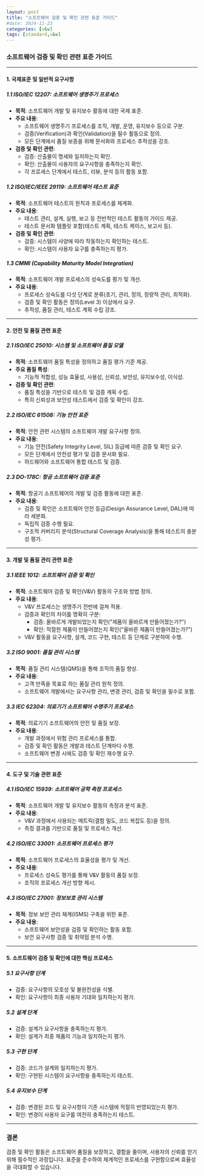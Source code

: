 ```yaml
---
layout: post
title: "소프트웨어 검증 및 확인 관련 표준 가이드"
#date: 2024-11-23
categories: [v&v]
tags: [standard,v&v]
---
```


### 소프트웨어 검증 및 확인 관련 표준 가이드

---

#### **1. 국제표준 및 일반적 요구사항**

##### **1.1 ISO/IEC 12207: 소프트웨어 생명주기 프로세스**
- **목적**: 소프트웨어 개발 및 유지보수 활동에 대한 국제 표준.
- **주요 내용**:
  - 소프트웨어 생명주기 프로세스를 조직, 개발, 운영, 유지보수 등으로 구분.
  - 검증(Verification)과 확인(Validation)을 필수 활동으로 정의.
  - 모든 단계에서 품질 보증을 위해 문서화와 프로세스 추적성을 강조.
- **검증 및 확인 관련**:
  - 검증: 산출물이 명세와 일치하는지 확인.
  - 확인: 산출물이 사용자의 요구사항을 충족하는지 확인.
  - 각 프로세스 단계에서 테스트, 리뷰, 분석 등의 활동 포함.

##### **1.2 ISO/IEC/IEEE 29119: 소프트웨어 테스트 표준**
- **목적**: 소프트웨어 테스트의 원칙과 프로세스를 체계화.
- **주요 내용**:
  - 테스트 관리, 설계, 실행, 보고 등 전반적인 테스트 활동의 가이드 제공.
  - 테스트 문서화 템플릿 포함(테스트 계획, 테스트 케이스, 보고서 등).
- **검증 및 확인 관련**:
  - 검증: 시스템이 사양에 따라 작동하는지 확인하는 테스트.
  - 확인: 시스템이 사용자 요구를 충족하는지 평가.

##### **1.3 CMMI (Capability Maturity Model Integration)**
- **목적**: 소프트웨어 개발 프로세스의 성숙도를 평가 및 개선.
- **주요 내용**:
  - 프로세스 성숙도를 다섯 단계로 분류(초기, 관리, 정의, 정량적 관리, 최적화).
  - 검증 및 확인 활동은 정의(Level 3) 이상에서 요구.
  - 추적성, 품질 관리, 테스트 계획 수립 강조.

---

#### **2. 안전 및 품질 관련 표준**

##### **2.1 ISO/IEC 25010: 시스템 및 소프트웨어 품질 모델**
- **목적**: 소프트웨어 품질 특성을 정의하고 품질 평가 기준 제공.
- **주요 품질 특성**:
  - 기능적 적합성, 성능 효율성, 사용성, 신뢰성, 보안성, 유지보수성, 이식성.
- **검증 및 확인 관련**:
  - 품질 특성을 기반으로 테스트 및 검증 계획 수립.
  - 특히 신뢰성과 보안성 테스트에서 검증 및 확인이 강조.

##### **2.2 ISO/IEC 61508: 기능 안전 표준**
- **목적**: 안전 관련 시스템의 소프트웨어 개발 요구사항 정의.
- **주요 내용**:
  - 기능 안전(Safety Integrity Level, SIL) 등급에 따른 검증 및 확인 요구.
  - 모든 단계에서 안전성 평가 및 검증 문서화 필요.
  - 하드웨어와 소프트웨어 통합 테스트 및 검증.

##### **2.3 DO-178C: 항공 소프트웨어 검증 표준**
- **목적**: 항공기 소프트웨어의 개발 및 검증 활동에 대한 표준.
- **주요 내용**:
  - 검증 및 확인은 소프트웨어 안전 등급(Design Assurance Level, DAL)에 따라 세분화.
  - 독립적 검증 수행 필요.
  - 구조적 커버리지 분석(Structural Coverage Analysis)을 통해 테스트의 충분성 평가.

---

#### **3. 개발 및 품질 관리 관련 표준**

##### **3.1 IEEE 1012: 소프트웨어 검증 및 확인**
- **목적**: 소프트웨어 검증 및 확인(V&V) 활동의 구조와 방법 정의.
- **주요 내용**:
  - V&V 프로세스는 생명주기 전반에 걸쳐 적용.
  - 검증과 확인의 차이를 명확히 구분:
    - 검증: 올바르게 개발되었는지 확인("제품이 올바르게 만들어졌는가?")
    - 확인: 적절한 제품이 만들어졌는지 확인("올바른 제품이 만들어졌는가?")
  - V&V 활동을 요구사항, 설계, 코드 구현, 테스트 등 단계로 구분하여 수행.

##### **3.2 ISO 9001: 품질 관리 시스템**
- **목적**: 품질 관리 시스템(QMS)을 통해 조직의 품질 향상.
- **주요 내용**:
  - 고객 만족을 목표로 하는 품질 관리 원칙 정의.
  - 소프트웨어 개발에서는 요구사항 관리, 변경 관리, 검증 및 확인을 필수로 포함.

##### **3.3 IEC 62304: 의료기기 소프트웨어 수명주기 프로세스**
- **목적**: 의료기기 소프트웨어의 안전 및 품질 보장.
- **주요 내용**:
  - 개발 과정에서 위험 관리 프로세스를 통합.
  - 검증 및 확인 활동은 개발과 테스트 단계마다 수행.
  - 소프트웨어 변경 시에도 검증 및 확인 재수행 요구.

---

#### **4. 도구 및 기술 관련 표준**

##### **4.1 ISO/IEC 15939: 소프트웨어 공학 측정 프로세스**
- **목적**: 소프트웨어 개발 및 유지보수 활동의 측정과 분석 표준.
- **주요 내용**:
  - V&V 과정에서 사용되는 메트릭(결함 밀도, 코드 복잡도 등)을 정의.
  - 측정 결과를 기반으로 품질 및 프로세스 개선.

##### **4.2 ISO/IEC 33001: 소프트웨어 프로세스 평가**
- **목적**: 소프트웨어 프로세스의 효율성을 평가 및 개선.
- **주요 내용**:
  - 프로세스 성숙도 평가를 통해 V&V 활동의 품질 보장.
  - 조직의 프로세스 개선 방향 제시.

##### **4.3 ISO/IEC 27001: 정보보호 관리 시스템**
- **목적**: 정보 보안 관리 체계(ISMS) 구축을 위한 표준.
- **주요 내용**:
  - 소프트웨어 보안성을 검증 및 확인하는 활동 포함.
  - 보안 요구사항 검증 및 취약점 분석 수행.

---

#### **5. 소프트웨어 검증 및 확인에 대한 핵심 프로세스**

##### **5.1 요구사항 단계**
- 검증: 요구사항의 모호성 및 불완전성을 식별.
- 확인: 요구사항이 최종 사용자 기대와 일치하는지 평가.

##### **5.2 설계 단계**
- 검증: 설계가 요구사항을 충족하는지 평가.
- 확인: 설계가 최종 제품의 기능과 일치하는지 평가.

##### **5.3 구현 단계**
- 검증: 코드가 설계와 일치하는지 평가.
- 확인: 구현된 시스템이 요구사항을 충족하는지 테스트.

##### **5.4 유지보수 단계**
- 검증: 변경된 코드 및 요구사항이 기존 시스템에 적절히 반영되었는지 평가.
- 확인: 변경이 사용자 요구를 여전히 충족하는지 테스트.

---

### 결론
검증 및 확인 활동은 소프트웨어 품질을 보장하고, 결함을 줄이며, 사용자의 신뢰를 얻기 위해 필수적인 과정입니다. 표준을 준수하여 체계적인 프로세스를 구현함으로써 효율성을 극대화할 수 있습니다.

